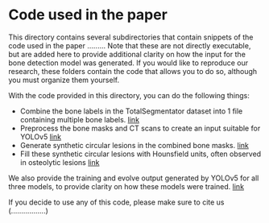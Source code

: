 # Code used in the paper

This directory contains several subdirectories that contain snippets of the code used in the paper ......... Note that these are not directly executable, but are added here to provide additional clarity on how the input for the bone detection model was generated. If you would like to reproduce our research, these folders contain the code that allows you to do so, although you must organize them yourself. 

With the code provided in this directory, you can do the following things:
- Combine the bone labels in the TotalSegmentator dataset into 1 file containing multiple bone labels.  [link](https://github.com/MartijnPeterVanLeeuwen/BoneDetection/blob/main/code_paper/preprocess_TotalSegmentator_scans/Combine_label_files.py)
- Preprocess the bone masks and CT scans to create an input suitable for YOLOv5 [link](https://github.com/MartijnPeterVanLeeuwen/BoneDetection/blob/main/code_paper/preprocessing_yolo_input/Main_preprocessing_file.py)
- Generate synthetic circular lesions in the combined bone masks. [link](https://github.com/MartijnPeterVanLeeuwen/BoneDetection/blob/main/code_paper/preprocess_TotalSegmentator_scans/generate_synthetic_lesion/Create_synthetic_lesions.py)
- Fill these synthetic circular lesions with Hounsfield units, often observed in osteolytic lesions [link](https://github.com/MartijnPeterVanLeeuwen/BoneDetection/blob/main/code_paper/preprocess_TotalSegmentator_scans/generate_synthetic_lesion/Fill_synthetic_lesions.py)

We also provide the training and evolve output generated by YOLOv5 for all three models, to provide clarity on how these models were trained. [link](https://github.com/MartijnPeterVanLeeuwen/BoneDetection/tree/main/code_paper/training_yolo/training_details)

If you decide to use any of this code, please make sure to cite us (.................)
